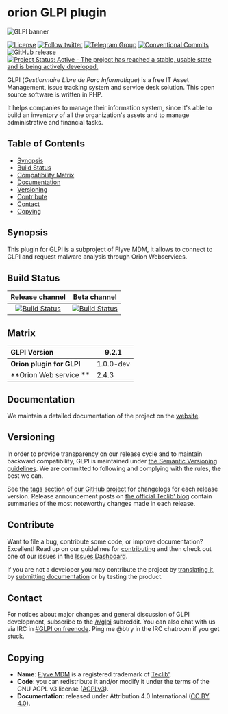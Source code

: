 # orion GLPI plugin

![GLPI banner](https://user-images.githubusercontent.com/29282308/31666160-8ad74b1a-b34b-11e7-839b-043255af4f58.png)

[![License](https://img.shields.io/github/license/flyve-mdm/flyve-mdm-glpi-plugin.svg?&label=License)](https://github.com/flyve-mdm/orion-glpi-plugin/blob/develop/LICENSE.md)
[![Follow twitter](https://img.shields.io/twitter/follow/GLPI.svg?style=social&label=Twitter&style=flat-square)](https://twitter.com/glpi_project)
[![Telegram Group](https://img.shields.io/badge/Telegram-Group-blue.svg)](https://t.me/glpien)
[![Conventional Commits](https://img.shields.io/badge/Conventional%20Commits-1.0.0-yellow.svg)](https://conventionalcommits.org)
[![GitHub release](https://img.shields.io/github/release/flyve-mdm/orion-glpi-plugin.svg)](https://github.com/flyve-mdm/orion-glpi-plugin/releases)
[![Project Status: Active - The project has reached a stable, usable state and is being actively developed.](http://www.repostatus.org/badges/latest/active.svg)](http://www.repostatus.org/#active)

GLPI (_Gestionnaire Libre de Parc Informatique_) is a free IT Asset Management, issue tracking system and service desk solution. This open source software is written in PHP.

It helps companies to manage their information system, since it's able to build an inventory of all the organization's assets and to manage administrative and financial tasks.

## Table of Contents

* [Synopsis](#synopsis)
* [Build Status](#build-status)
* [Compatibility Matrix](#matrix)
* [Documentation](#documentation)
* [Versioning](#versioning)
* [Contribute](#contribute)
* [Contact](#contact)
* [Copying](#copying)

## Synopsis

This plugin for GLPI is a subproject of Flyve MDM, it allows to connect to GLPI and request malware analysis through Orion Webservices.

## Build Status

| **Release channel** | **Beta channel** |
|:---:|:---:|
| [![Build Status](https://travis-ci.org/flyve-mdm/orion-glpi-plugin.svg?branch=master)](https://travis-ci.org/flyve-mdm/orion-glpi-plugin) | [![Build Status](https://travis-ci.org/flyve-mdm/orion-glpi-plugin.svg?branch=develop)](https://travis-ci.org/flyve-mdm/orion-glpi-plugin) |

## Matrix

|**GLPI Version**|9.2.1|
|:----|---|
|**Orion plugin for GLPI**|1.0.0-dev|
|**Orion Web service **|2.4.3|

## Documentation

We maintain a detailed documentation of the project on the [website](http://flyve.org/orion-glpi-plugin/).

## Versioning

In order to provide transparency on our release cycle and to maintain backward compatibility, GLPI is maintained under [the Semantic Versioning guidelines](http://semver.org/). We are committed to following and complying with the rules, the best we can.

See [the tags section of our GitHub project](http://github.com/flyve-mdm/orion-glpi-plugin/tags) for changelogs for each release version. Release announcement posts on [the official Teclib' blog](http://www.teclib-edition.com/en/communities/blog-posts/) contain summaries of the most noteworthy changes made in each release.

## Contribute

Want to file a bug, contribute some code, or improve documentation? Excellent! Read up on our
guidelines for [contributing](./CONTRIBUTING.md) and then check out one of our issues in the [Issues Dashboard](https://github.com/flyve-mdm/orion-glpi-plugin/issues).

If you are not a developer you may contribute the project by [translating it](https://www.transifex.com/flyve-mdm/public/), by [submitting documentation](https://github.com/flyve-mdm/orion-glpi-plugin/blob/develop/.github/CONTRIBUTING.md#submit-a-pull-request) or by testing the product.

## Contact

For notices about major changes and general discussion of GLPI development, subscribe to the [/r/glpi](http://www.reddit.com/r/glpi) subreddit.
You can also chat with us via IRC in [#GLPI on freenode](http://webchat.freenode.net/?channels=glpi).
Ping me @btry in the IRC chatroom if you get stuck.

## Copying

* **Name**: [Flyve MDM](https://flyve-mdm.com/) is a registered trademark of [Teclib'](http://www.teclib-edition.com/en/).
* **Code**: you can redistribute it and/or modify it under the terms of the GNU AGPL v3 license ([AGPLv3](https://www.gnu.org/licenses/agpl-3.0.en.html)).
* **Documentation**: released under Attribution 4.0 International ([CC BY 4.0](https://creativecommons.org/licenses/by/4.0/)).
